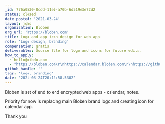 ```yaml
---
_id: 776a0530-8cdd-11eb-a70b-6d519e3e72d2
status: closed
date_posted: '2021-03-24'
layout: jobs
organization: Bloben
org_url: 'https://bloben.com'
title: Logo and app icon design for web app
role: 'Logo design, branding'
compensation: gratis
deliverables: Source file for logo and icons for future edits.
how_to_apply:
  - hello@nibdo.com
  - "https://bloben.com\r\nhttps://calendar.bloben.com\r\nhttps://github.com/nibdo/bloben-calendar"
github_handle: ''
tags: 'logo, branding'
date: '2021-03-24T20:13:58.530Z'
---
```

Bloben is set of end to end encrypted web apps - calendar, notes.

Priority for now is replacing main Bloben brand logo and creating icon for calendar app. 

Thank you
